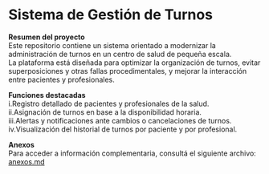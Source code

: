 # Sistema de Gestión de Turnos

**Resumen del proyecto**  
Este repositorio contiene un sistema orientado a modernizar la administración de turnos en un centro de salud de pequeña escala.  
La plataforma está diseñada para optimizar la organización de turnos, evitar superposiciones y otras fallas procedimentales, y mejorar la interacción entre pacientes y profesionales.

**Funciones destacadas**  
  i.Registro detallado de pacientes y profesionales de la salud.  
  ii.Asignación de turnos en base a la disponibilidad horaria.  
  iii.Alertas y notificaciones ante cambios o cancelaciones de turnos.  
  iv.Visualización del historial de turnos por paciente y por profesional.

**Anexos**  
Para acceder a información complementaria, consultá el siguiente archivo: [anexos.md](anexos.md)

